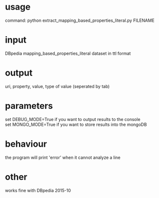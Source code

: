 # usage
command: python extract_mapping_based_properties_literal.py FILENAME
# input
DBpedia mapping_based_properties_literal dataset in ttl format
# output
uri, property, value, type of value (seperated by tab)
# parameters
set DEBUG_MODE=True if you want to output results to the console  
set MONGO_MODE=True if you want to store results into the mongoDB
# behaviour
the program will print 'error' when it cannot analyze a line
# other
works fine with DBpedia 2015-10
